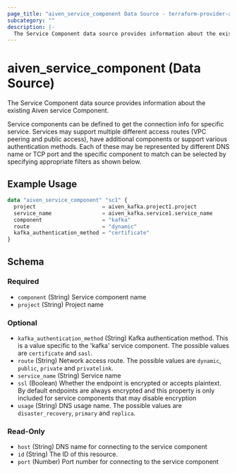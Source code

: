 ```yaml
---
page_title: "aiven_service_component Data Source - terraform-provider-aiven"
subcategory: ""
description: |-
  The Service Component data source provides information about the existing Aiven service Component.
---
```

# aiven_service_component (Data Source)
The Service Component data source provides information about the existing Aiven service Component.

Service components can be defined to get the connection info for specific service. Services may support multiple different access routes (VPC peering and public access), have additional components or support various authentication methods. Each of these may be represented by different DNS name or TCP port and the specific component to match can be selected by specifying appropriate filters as shown below.

## Example Usage
```terraform
data "aiven_service_component" "sc1" {
  project                     = aiven_kafka.project1.project
  service_name                = aiven_kafka.service1.service_name
  component                   = "kafka"
  route                       = "dynamic"
  kafka_authentication_method = "certificate"
}
```
<!-- schema generated by tfplugindocs -->
## Schema

### Required

- `component` (String) Service component name
- `project` (String) Project name

### Optional

- `kafka_authentication_method` (String) Kafka authentication method. This is a value specific to the 'kafka' service component. The possible values are `certificate` and `sasl`.
- `route` (String) Network access route. The possible values are `dynamic`, `public`, `private` and `privatelink`.
- `service_name` (String) Service name
- `ssl` (Boolean) Whether the endpoint is encrypted or accepts plaintext. By default endpoints are always encrypted and this property is only included for service components that may disable encryption
- `usage` (String) DNS usage name. The possible values are `disaster_recovery`, `primary` and `replica`.

### Read-Only

- `host` (String) DNS name for connecting to the service component
- `id` (String) The ID of this resource.
- `port` (Number) Port number for connecting to the service component


